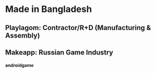 # Made in Bangladesh
## Playlagom: Contractor/R+D (Manufacturing & Assembly)
## Makeapp: Russian Game Industry

#### androidgame